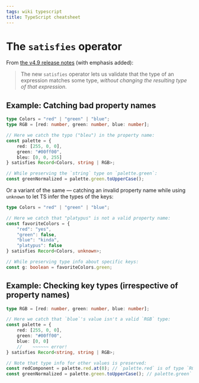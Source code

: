 ```yaml
---
tags: wiki typescript
title: TypeScript cheatsheet
---
```


# The `satisfies` operator

From [the v4.9 release notes](https://www.typescriptlang.org/docs/handbook/release-notes/typescript-4-9.html) (with emphasis added):

> The new `satisfies` operator lets us validate that the type of an expression matches some type, _without changing the resulting type of that expression_.

## Example: Catching bad property names

```typescript
type Colors = "red" | "green" | "blue";
type RGB = [red: number, green: number, blue: number];

// Here we catch the typo ("bleu") in the property name:
const palette = {
    red: [255, 0, 0],
    green: "#00ff00",
    bleu: [0, 0, 255]
} satisfies Record<Colors, string | RGB>;

// While preserving the `string` type on `palette.green`:
const greenNormalized = palette.green.toUpperCase();
```

Or a variant of the same — catching an invalid property name while using `unknown` to let TS infer the types of the keys:

```typescript
type Colors = "red" | "green" | "blue";

// Here we catch that "platypus" is not a valid property name:
const favoriteColors = {
    "red": "yes",
    "green": false,
    "blue": "kinda",
    "platypus": false
} satisfies Record<Colors, unknown>;

// While preserving type info about specific keys:
const g: boolean = favoriteColors.green;
```

## Example: Checking key types (irrespective of property names)

```typescript
type RGB = [red: number, green: number, blue: number];

// Here we catch that `blue`'s value isn't a valid `RGB` type:
const palette = {
    red: [255, 0, 0],
    green: "#00ff00",
    blue: [0, 0]
    //    ~~~~~~ error!
} satisfies Record<string, string | RGB>;

// Note that type info for other values is preserved:
const redComponent = palette.red.at(0); // `palette.red` is of type `RGB`.
const greenNormalized = palette.green.toUpperCase(); // palette.green` is of type `string`.
```
